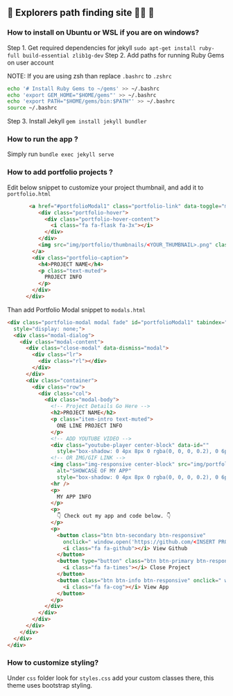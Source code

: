## 🚀 Explorers path finding site 👨‍🚀 🚀

### How to install on Ubuntu or WSL if you are on windows?

Step 1. Get required dependencies for jekyll `sudo apt-get install ruby-full build-essential zlib1g-dev`
Step 2. Add paths for running Ruby Gems on user account 

NOTE: If you are using zsh than replace `.bashrc` to `.zshrc`
```bash
echo '# Install Ruby Gems to ~/gems' >> ~/.bashrc
echo 'export GEM_HOME="$HOME/gems"' >> ~/.bashrc
echo 'export PATH="$HOME/gems/bin:$PATH"' >> ~/.bashrc
source ~/.bashrc
```
Step 3. Install Jekyll `gem install jekyll bundler`

### How to run the app ?
Simply run `bundle exec jekyll serve`

### How to add portfolio projects ?

Edit below snippet to customize your project thumbnail, and add it to `portfolio.html`

```html
       <a href="#portfolioModal1" class="portfolio-link" data-toggle="modal">
          <div class="portfolio-hover">
            <div class="portfolio-hover-content">
              <i class="fa fa-flask fa-3x"></i>
            </div>
          </div>
          <img src="img/portfolio/thumbnails/<YOUR_THUMBNAIL>.png" class="img-responsive" alt="<PROJECT INFO>" />
        </a>
        <div class="portfolio-caption">
          <h4>PROJECT NAME</h4>
          <p class="text-muted">
            PROJECT INFO
          </p>
        </div>
      </div>
```

Than add Portfolio Modal snippet to `modals.html`

```html
<div class="portfolio-modal modal fade" id="portfolioModal1" tabindex="-1" role="dialog" aria-hidden="true"
  style="display: none;">
  <div class="modal-dialog">
    <div class="modal-content">
      <div class="close-modal" data-dismiss="modal">
        <div class="lr">
          <div class="rl"></div>
        </div>
      </div>
      <div class="container">
        <div class="row">
          <div class="col">
            <div class="modal-body">
              <!-- Project Details Go Here -->
              <h2>PROJECT NAME</h2>
              <p class="item-intro text-muted">
                ONE LINE PROJECT INFO
              </p>
              <!-- ADD YOUTUBE VIDEO -->
              <div class="youtube-player center-block" data-id=""
                style="box-shadow: 0 4px 8px 0 rgba(0, 0, 0, 0.2), 0 6px 20px 0 rgba(0, 0, 0, 0.19);"></div>
              <!-- OR IMG/GIF LINK -->
              <img class="img-responsive center-block" src="img/portfolio/"
                alt="SHOWCASE OF MY APP"
                style="box-shadow: 0 4px 8px 0 rgba(0, 0, 0, 0.2), 0 6px 20px 0 rgba(0, 0, 0, 0.19);" />
              <hr />
              <p>
                MY APP INFO
              </p>
              <p>
                👇 Check out my app and code below. 👇
              </p>
              <p>
                <button class="btn btn-secondary btn-responsive"
                  onclick=" window.open('https://github.com/<INSERT PROJECT REPO LINK>','_blank')">
                  <i class="fa fa-github"></i> View Github
                </button>
                <button type="button" class="btn btn-primary btn-responsive" data-dismiss="modal">
                  <i class="fa fa-times"></i> Close Project
                </button>
                <button class="btn btn-info btn-responsive" onclick=" window.open('https://myapp.app','_blank')">
                  <i class="fa fa-cog"></i> View App
                </button>
              </p>
            </div>
          </div>
        </div>
      </div>
    </div>
  </div>
</div>
```

### How to customize styling?

Under `css` folder  look for `styles.css` add your custom classes there, this theme uses bootstrap styling. 






